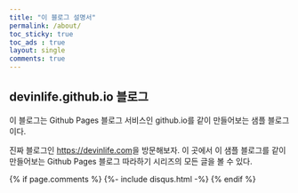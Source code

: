 ```yaml
---
title: "이 블로그 설명서"
permalink: /about/
toc_sticky: true
toc_ads : true
layout: single
comments: true
---
```


## devinlife.github.io 블로그

이 블로그는 Github Pages 블로그 서비스인 github.io를 같이 만들어보는 샘플 블로그이다.

진짜 블로그인 <https://devinlife.com>을 방문해보자.
이 곳에서 이 샘플 블로그를 같이 만들어보는 Github Pages 블로그 따라하기 시리즈의
모든 글을 볼 수 있다.

{% if page.comments %}
    {%- include disqus.html -%}
{% endif %}